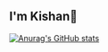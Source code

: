 ## I'm Kishan👋

[![Anurag's GitHub stats](https://github-readme-stats.vercel.app/api?username=Kishan-Ramani26&show_icons=true&theme=dark)](https://github.com/Kishan-Ramani26/github-readme-stats&show_icons=true&theme=radical)
